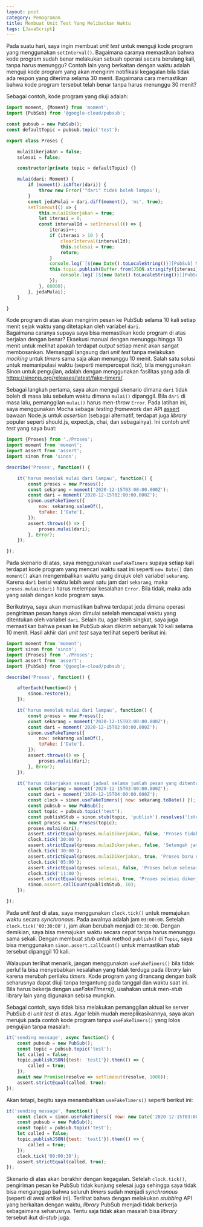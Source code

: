 ```yaml
---
layout: post
category: Pemograman
title: Membuat Unit Test Yang Melibatkan Waktu
tags: [JavaScript]
---
```


Pada suatu hari, saya ingin membuat *unit test* untuk menguji kode program yang menggunakan `setInterval()`.  Bagaimana caranya
memastikan bahwa kode program sudah benar melakukan sebuah operasi secara berulang kali, tanpa harus menunggu?  Contoh lain yang
berkaitan dengan waktu adalah menguji kode program yang akan mengirim notifikasi kegagalan bila tidak ada respon yang diterima selama
30 menit. Bagaimana cara memastikan bahwa kode program tersebut telah benar tanpa harus menunggu 30 menit?

Sebagai contoh, kode program yang diuji adalah:

```typescript
import moment, {Moment} from 'moment';
import {PubSub} from '@google-cloud/pubsub';

const pubsub = new PubSub();
const defaultTopic = pubsub.topic('test');

export class Proses {

    mulaiDikerjakan = false;
    selesai = false;

    constructor(private topic = defaultTopic) {}

    mulai(dari: Moment) {
        if (moment().isAfter(dari)) {
            throw new Error('"dari" tidak boleh lampau');
        }
        const jedaMulai = dari.diff(moment(), 'ms', true);
        setTimeout(() => {
            this.mulaiDikerjakan = true;
            let iterasi = 0;
            const intervalId = setInterval(() => {
                iterasi++;
                if (iterasi > 10 ) {
                    clearInterval(intervalId);
                    this.selesai = true;
                    return;
                }
                console.log(`[${new Date().toLocaleString()}][PubSub] Mengirim iterasi ${iterasi}.`);
                this.topic.publish(Buffer.from(JSON.stringify({iterasi}))).then((result) => {
                    console.log(`[${new Date().toLocaleString()}][PubSub] Pesan ${result} berhasil dikirim.`);
                });
            }, 60000);
        }, jedaMulai);
    }

}
```

Kode program di atas akan mengirim pesan ke PubSub selama 10 kali setiap menit sejak waktu yang ditetapkan oleh variabel `dari`.  
Bagaimana caranya supaya saya bisa memastikan kode program di atas berjalan dengan benar?  Eksekusi manual dengan menunggu 
hingga 10 menit untuk melihat apakah terdapat *output* setiap menit akan sangat membosankan.  Memanggil langsung dari *unit test* 
tanpa melakukan *mocking* untuk *timers* sama saja akan menunggu 10 menit.  Salah satu solusi untuk memanipulasi waktu 
(seperti mempercepat *tick*), bila menggunakan Sinon untuk pengujian, adalah dengan menggunakan fasilitas yang ada di 
<https://sinonjs.org/releases/latest/fake-timers/>.

Sebagai langkah pertama, saya akan menguji skenario dimana `dari` tidak boleh di masa lalu sebelum waktu dimana `mulai()` dipanggil.
Bila `dari` di masa lalu, pemanggilan `mulai()` harus men-*throw* `Error`.  Pada latihan ini, saya menggunakan Mocha sebagai 
*testing framework* dan API [assert](https://nodejs.org/api/assert.html) bawaan Node.js untuk *assertion* (sebagai alternatif, 
terdapat juga *library* populer seperti should.js, expect.js, chai, dan sebagainya).  Ini contoh *unit test* yang saya buat:

```javascript
import {Proses} from './Proses';
import moment from 'moment';
import assert from 'assert';
import sinon from 'sinon';

describe('Proses', function() {

    it('harus menolak mulai dari lampau', function() {
        const proses = new Proses();
        const sekarang = moment('2020-12-15T03:00:00.000Z');
        const dari = moment('2020-12-15T02:00:00.000Z');
        sinon.useFakeTimers({
            now: sekarang.valueOf(),
            toFake: ['Date'],
        });
        assert.throws(() => {
            proses.mulai(dari);
        }, Error);
    });

});
```

Pada skenario di atas, saya menggunakan `useFakeTimers` supaya setiap kali terdapat kode program yang mencari waktu saat ini 
seperti `new Date()` dan `moment()` akan mengembalikan waktu yang dirujuk oleh variabel `sekarang`.  Karena `dari` berisi 
waktu lebih awal satu jam dari `sekarang`, maka `proses.mulai(dari)` harus melempar kesalahan `Error`.  Bila tidak, maka 
ada yang salah dengan kode program saya.

Berikutnya, saya akan memastikan bahwa terdapat jeda dimana operasi pengiriman pesan hanya akan dimulai setelah mencapai waktu
 yang ditentukan oleh variabel `dari`.  Selain itu, agar lebih singkat, saya juga memastikan bahwa pesan ke PubSub akan dikirim
   sebanyak 10 kali selama 10 menit.  Hasil akhir dari *unit test* saya terlihat seperti berikut ini:

```javascript
import moment from 'moment';
import sinon from 'sinon';
import {Proses} from './Proses';
import assert from 'assert';
import {PubSub} from '@google-cloud/pubsub';

describe('Proses', function() {

    afterEach(function() {
        sinon.restore();
    });

    it('harus menolak mulai dari lampau', function() {
        const proses = new Proses();
        const sekarang = moment('2020-12-15T03:00:00.000Z');
        const dari = moment('2020-12-15T02:00:00.000Z');
        sinon.useFakeTimers({
            now: sekarang.valueOf(),
            toFake: ['Date'],
        });
        assert.throws(() => {
            proses.mulai(dari);
        }, Error);
    });

    it('harus dikerjakan sesuai jadwal selama jumlah pesan yang ditentukan', function() {
        const sekarang = moment('2020-12-15T03:00:00.000Z');
        const dari = moment('2020-12-15T04:00:00.000Z');
        const clock = sinon.useFakeTimers({ now: sekarang.toDate() });
        const pubsub = new PubSub();
        const topic = pubsub.topic('test');
        const publishStub = sinon.stub(topic, 'publish').resolves('[stub]');
        const proses = new Proses(topic);
        proses.mulai(dari);
        assert.strictEqual(proses.mulaiDikerjakan, false, 'Proses tidak dikerjakan sebelum jam 4');
        clock.tick('30:00');
        assert.strictEqual(proses.mulaiDikerjakan, false, 'Setengah jam sebelum proses dikerjakan');
        clock.tick('30:00');
        assert.strictEqual(proses.mulaiDikerjakan, true, 'Proses baru saja mulai dikerjakan');
        clock.tick('05:00');
        assert.strictEqual(proses.selesai, false, 'Proses belum selesai dikerjakan, baru berjalan 5 menit');
        clock.tick('11:00');
        assert.strictEqual(proses.selesai, true, 'Proses selesai dikerjakan');
        sinon.assert.callCount(publishStub, 10);
    });

});
```

Pada *unit test* di atas,  saya menggunakan `clock.tick()` untuk memajukan waktu secara *synchronous*.  Pada awalnya adalah jam `03:00:00`.
Setelah `clock.tick('00:30:00')`, jam akan berubah menjadi `03:30:00`.  Dengan demikian, saya bisa memajukan waktu secara cepat 
tanpa harus menunggu sama sekali. Dengan membuat *stub* untuk method `publish()` di `Topic`, saya bisa menggunakan `sinon.assert.callCount()` untuk
memastikan *stub* tersebut dipanggil 10 kali.

<div class="alert alert-warning" role="alert">
Walaupun terlihat menarik, jangan menggunakan <code>useFakeTimers()</code> bila tidak perlu!  Ia bisa menyebabkan kesalahan 
yang tidak terduga pada <em>library</em> lain karena merubah perilaku <em>timers</em>.  Kode program yang dirancang dengan 
baik seharusnya dapat diuji tanpa tergantung pada tanggal dan waktu saat ini.  Bila harus bekerja dengan <em>useFakeTimers()</em>, 
usahakan untuk men-<em>stub</em> library lain yang digunakan sebisa mungkin.
</div>
 
Sebagai contoh, saya tidak bisa melakukan pemanggilan aktual ke server PubSub di *unit test* di atas.  Agar lebih mudah mereplikasikannya, saya akan
 merujuk pada contoh kode program tanpa `useFakeTimers()` yang lolos pengujian tanpa masalah:

```javascript
it('sending message', async function() {
    const pubsub = new PubSub();
    const topic = pubsub.topic('test');
    let called = false;
    topic.publishJSON({test: 'test1'}).then(() => {
        called = true;
    });
    await new Promise(resolve => setTimeout(resolve, 1000));
    assert.strictEqual(called, true);
});
```

Akan tetapi, begitu saya menambahkan `useFakeTimers()` seperti berikut ini:

```javascript
it('sending message', function() {
    const clock = sinon.useFakeTimers({ now: new Date('2020-12-15T03:00:00.000Z') });
    const pubsub = new PubSub();
    const topic = pubsub.topic('test');
    let called = false;
    topic.publishJSON({test: 'test1'}).then(() => {
        called = true;
    });
    clock.tick('00:00:30');
    assert.strictEqual(called, true);
});
```

Skenario di atas akan berakhir dengan kegagalan.  Setelah `clock.tick()`, pengiriman pesan ke PubSub tidak kunjung selesai juga 
sehingga saya tidak bisa menganggap bahwa seluruh *timers* sudah menjadi *synchronous* (seperti di awal artikel ini).  Terlihat bahwa
dengan melakukan *stubbing* API yang berkaitan dengan waktu, *library* PubSub menjadi tidak berkerja sebagaimana seharusnya.  Tentu saja
tidak akan masalah bisa *library* tersebut ikut di-*stub* juga.